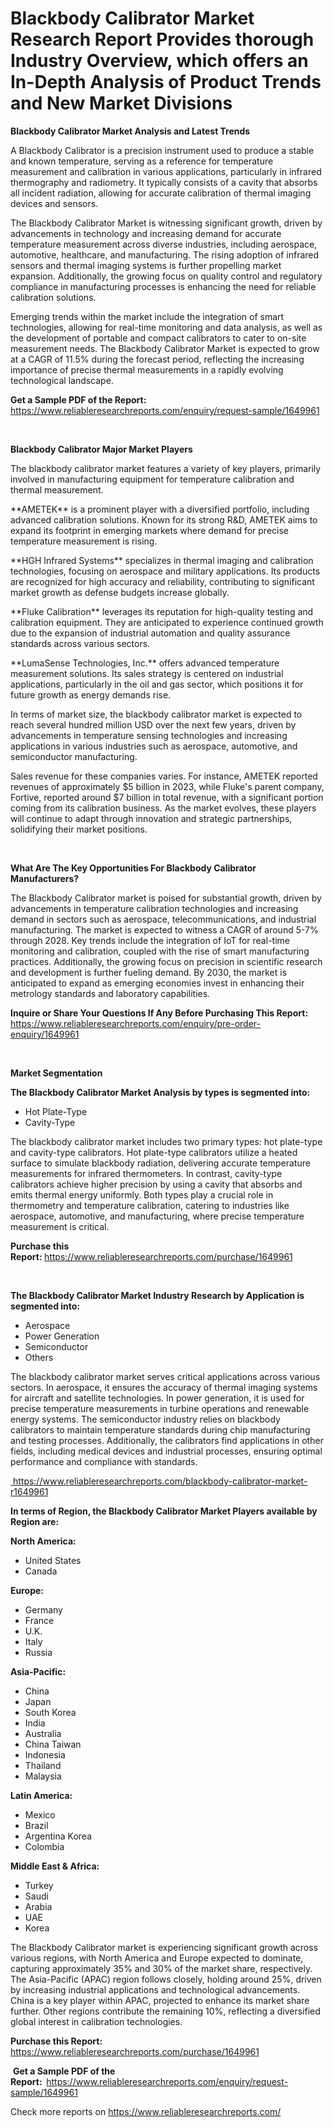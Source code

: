 <p><h1>Blackbody Calibrator Market Research Report Provides thorough Industry Overview, which offers an In-Depth Analysis of Product Trends and New Market Divisions</h1></p><p><strong>Blackbody Calibrator Market Analysis and Latest Trends</strong></p>
<p><p>A Blackbody Calibrator is a precision instrument used to produce a stable and known temperature, serving as a reference for temperature measurement and calibration in various applications, particularly in infrared thermography and radiometry. It typically consists of a cavity that absorbs all incident radiation, allowing for accurate calibration of thermal imaging devices and sensors.</p><p>The Blackbody Calibrator Market is witnessing significant growth, driven by advancements in technology and increasing demand for accurate temperature measurement across diverse industries, including aerospace, automotive, healthcare, and manufacturing. The rising adoption of infrared sensors and thermal imaging systems is further propelling market expansion. Additionally, the growing focus on quality control and regulatory compliance in manufacturing processes is enhancing the need for reliable calibration solutions.</p><p>Emerging trends within the market include the integration of smart technologies, allowing for real-time monitoring and data analysis, as well as the development of portable and compact calibrators to cater to on-site measurement needs. The Blackbody Calibrator Market is expected to grow at a CAGR of 11.5% during the forecast period, reflecting the increasing importance of precise thermal measurements in a rapidly evolving technological landscape.</p></p>
<p><strong>Get a Sample PDF of the Report:&nbsp;</strong> <a href="https://www.reliableresearchreports.com/enquiry/request-sample/1649961?utm_campaign=2393&utm_medium=2&utm_source=Github&utm_content=ia&utm_term=17022025&utm_id=blackbody-calibrator">https://www.reliableresearchreports.com/enquiry/request-sample/1649961</a></p>
<p>&nbsp;</p>
<p><strong>Blackbody Calibrator Major Market Players</strong></p>
<p><p>The blackbody calibrator market features a variety of key players, primarily involved in manufacturing equipment for temperature calibration and thermal measurement. </p><p>**AMETEK** is a prominent player with a diversified portfolio, including advanced calibration solutions. Known for its strong R&D, AMETEK aims to expand its footprint in emerging markets where demand for precise temperature measurement is rising.</p><p>**HGH Infrared Systems** specializes in thermal imaging and calibration technologies, focusing on aerospace and military applications. Its products are recognized for high accuracy and reliability, contributing to significant market growth as defense budgets increase globally.</p><p>**Fluke Calibration** leverages its reputation for high-quality testing and calibration equipment. They are anticipated to experience continued growth due to the expansion of industrial automation and quality assurance standards across various sectors.</p><p>**LumaSense Technologies, Inc.** offers advanced temperature measurement solutions. Its sales strategy is centered on industrial applications, particularly in the oil and gas sector, which positions it for future growth as energy demands rise.</p><p>In terms of market size, the blackbody calibrator market is expected to reach several hundred million USD over the next few years, driven by advancements in temperature sensing technologies and increasing applications in various industries such as aerospace, automotive, and semiconductor manufacturing.</p><p>Sales revenue for these companies varies. For instance, AMETEK reported revenues of approximately $5 billion in 2023, while Fluke's parent company, Fortive, reported around $7 billion in total revenue, with a significant portion coming from its calibration business. As the market evolves, these players will continue to adapt through innovation and strategic partnerships, solidifying their market positions.</p></p>
<p>&nbsp;</p>
<p><strong>What Are The Key Opportunities For Blackbody Calibrator Manufacturers?</strong></p>
<p><p>The Blackbody Calibrator market is poised for substantial growth, driven by advancements in temperature calibration technologies and increasing demand in sectors such as aerospace, telecommunications, and industrial manufacturing. The market is expected to witness a CAGR of around 5-7% through 2028. Key trends include the integration of IoT for real-time monitoring and calibration, coupled with the rise of smart manufacturing practices. Additionally, the growing focus on precision in scientific research and development is further fueling demand. By 2030, the market is anticipated to expand as emerging economies invest in enhancing their metrology standards and laboratory capabilities.</p></p>
<p><strong>Inquire or Share Your Questions If Any Before Purchasing This Report:</strong> <a href="https://www.reliableresearchreports.com/enquiry/pre-order-enquiry/1649961?utm_campaign=2393&utm_medium=2&utm_source=Github&utm_content=ia&utm_term=17022025&utm_id=blackbody-calibrator">https://www.reliableresearchreports.com/enquiry/pre-order-enquiry/1649961</a></p>
<p>&nbsp;</p>
<p><strong>Market Segmentation</strong></p>
<p><strong>The Blackbody Calibrator Market Analysis by types is segmented into:</strong></p>
<p><ul><li>Hot Plate-Type</li><li>Cavity-Type</li></ul></p>
<p><p>The blackbody calibrator market includes two primary types: hot plate-type and cavity-type calibrators. Hot plate-type calibrators utilize a heated surface to simulate blackbody radiation, delivering accurate temperature measurements for infrared thermometers. In contrast, cavity-type calibrators achieve higher precision by using a cavity that absorbs and emits thermal energy uniformly. Both types play a crucial role in thermometry and temperature calibration, catering to industries like aerospace, automotive, and manufacturing, where precise temperature measurement is critical.</p></p>
<p><strong>Purchase this Report:&nbsp;</strong><a href="https://www.reliableresearchreports.com/purchase/1649961?utm_campaign=2393&utm_medium=2&utm_source=Github&utm_content=ia&utm_term=17022025&utm_id=blackbody-calibrator">https://www.reliableresearchreports.com/purchase/1649961</a></p>
<p>&nbsp;</p>
<p><strong>The Blackbody Calibrator Market Industry Research by Application is segmented into:</strong></p>
<p><ul><li>Aerospace</li><li>Power Generation</li><li>Semiconductor</li><li>Others</li></ul></p>
<p><p>The blackbody calibrator market serves critical applications across various sectors. In aerospace, it ensures the accuracy of thermal imaging systems for aircraft and satellite technologies. In power generation, it is used for precise temperature measurements in turbine operations and renewable energy systems. The semiconductor industry relies on blackbody calibrators to maintain temperature standards during chip manufacturing and testing processes. Additionally, the calibrators find applications in other fields, including medical devices and industrial processes, ensuring optimal performance and compliance with standards.</p></p>
<p><a href="https://www.reliableresearchreports.com/blackbody-calibrator-market-r1649961?utm_campaign=2393&utm_medium=2&utm_source=Github&utm_content=ia&utm_term=17022025&utm_id=blackbody-calibrator">&nbsp;https://www.reliableresearchreports.com/blackbody-calibrator-market-r1649961</a></p>
<p><strong>In terms of Region, the Blackbody Calibrator Market Players available by Region are:</strong></p>
<p>
    <p> <strong> North America: </strong>
        <ul>
            <li>United States</li>
            <li>Canada</li>
        </ul>
        </p> 
    <p> <strong> Europe: </strong>
        <ul>
            <li>Germany</li>
            <li>France</li>
            <li>U.K.</li>
            <li>Italy</li>
            <li>Russia</li>
        </ul>
        </p> 
    <p> <strong> Asia-Pacific: </strong>
        <ul>
            <li>China</li>
            <li>Japan</li>
            <li>South Korea</li>
            <li>India</li>
            <li>Australia</li>
            <li>China Taiwan</li>
            <li>Indonesia</li>
            <li>Thailand</li>
            <li>Malaysia</li>
        </ul>
        </p> 
    <p> <strong> Latin America: </strong>
        <ul>
            <li>Mexico</li>
            <li>Brazil</li>
            <li>Argentina Korea</li>
            <li>Colombia</li>
        </ul>
        </p> 
    <p> <strong> Middle East & Africa: </strong>
        <ul>
            <li>Turkey</li>
            <li>Saudi</li>
            <li>Arabia</li>
            <li>UAE</li>
            <li>Korea</li>
        </ul>
    </p>
    </p>
<p><p>The Blackbody Calibrator market is experiencing significant growth across various regions, with North America and Europe expected to dominate, capturing approximately 35% and 30% of the market share, respectively. The Asia-Pacific (APAC) region follows closely, holding around 25%, driven by increasing industrial applications and technological advancements. China is a key player within APAC, projected to enhance its market share further. Other regions contribute the remaining 10%, reflecting a diversified global interest in calibration technologies.</p></p>
<p><strong>Purchase this Report: </strong><a href="https://www.reliableresearchreports.com/purchase/1649961?utm_campaign=2393&utm_medium=2&utm_source=Github&utm_content=ia&utm_term=17022025&utm_id=blackbody-calibrator">https://www.reliableresearchreports.com/purchase/1649961</a></p>
<p>&nbsp;<strong>Get a Sample PDF of the Report:&nbsp;&nbsp;</strong><a href="https://www.reliableresearchreports.com/enquiry/request-sample/1649961?utm_campaign=2393&utm_medium=2&utm_source=Github&utm_content=ia&utm_term=17022025&utm_id=blackbody-calibrator">https://www.reliableresearchreports.com/enquiry/request-sample/1649961</a></p>
<p><strong></strong></p>
<p>Check more reports on <a href="https://www.reliableresearchreports.com/?utm_campaign=2393&utm_medium=2&utm_source=Github&utm_content=ia&utm_term=17022025&utm_id=blackbody-calibrator">https://www.reliableresearchreports.com/</a></p>